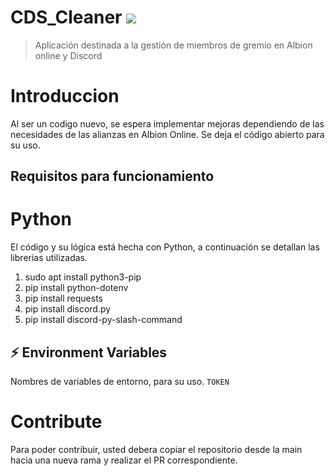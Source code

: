 # CDS_Cleaner [![](https://cdn.jsdelivr.net/gh/sindresorhus/awesome@d7305f38d29fed78fa85652e3a63e154dd8e8829/media/badge.svg)](https://github.com/sindresorhus/awesome#readme)
> Aplicación destinada a la gestión de miembros de gremio en Albion online y Discord
# Introduccion 
Al ser un codigo nuevo, se espera implementar mejoras dependiendo de las necesidades de las alianzas en Albion Online.
Se deja el código abierto para su uso.

## Requisitos para funcionamiento
# Python
El código y su lógica está hecha con Python, a continuación se detallan las librerias utilizadas.
1.	sudo apt install python3-pip
2.	pip install python-dotenv
3.	pip install requests
4.	pip install discord.py
5.  pip install discord-py-slash-command

## ⚡️ Environment Variables
Nombres de variables de entorno, para su uso.
`TOKEN`


# Contribute
Para poder contribuir, usted debera copiar el repositorio desde la main hacia una nueva rama y realizar el PR correspondiente.
